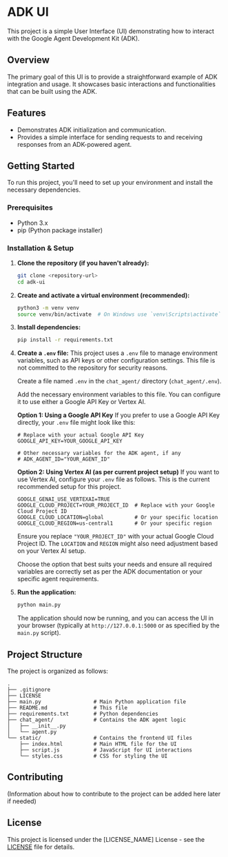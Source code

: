 # ADK UI

This project is a simple User Interface (UI) demonstrating how to interact with the Google Agent Development Kit (ADK).

## Overview

The primary goal of this UI is to provide a straightforward example of ADK integration and usage. It showcases basic interactions and functionalities that can be built using the ADK.

## Features

*   Demonstrates ADK initialization and communication.
*   Provides a simple interface for sending requests to and receiving responses from an ADK-powered agent.

## Getting Started

To run this project, you'll need to set up your environment and install the necessary dependencies.

### Prerequisites

*   Python 3.x
*   pip (Python package installer)

### Installation & Setup

1.  **Clone the repository (if you haven't already):**
    ```bash
    git clone <repository-url>
    cd adk-ui
    ```

2.  **Create and activate a virtual environment (recommended):**
    ```bash
    python3 -m venv venv
    source venv/bin/activate  # On Windows use `venv\Scripts\activate`
    ```

3.  **Install dependencies:**
    ```bash
    pip install -r requirements.txt
    ```

4.  **Create a `.env` file:**
    This project uses a `.env` file to manage environment variables, such as API keys or other configuration settings. This file is not committed to the repository for security reasons.

    Create a file named `.env` in the `chat_agent/` directory (`chat_agent/.env`).

    Add the necessary environment variables to this file. You can configure it to use either a Google API Key or Vertex AI.

    **Option 1: Using a Google API Key**
    If you prefer to use a Google API Key directly, your `.env` file might look like this:
    ```env
    # Replace with your actual Google API Key
    GOOGLE_API_KEY=YOUR_GOOGLE_API_KEY

    # Other necessary variables for the ADK agent, if any
    # ADK_AGENT_ID="YOUR_AGENT_ID"
    ```

    **Option 2: Using Vertex AI (as per current project setup)**
    If you want to use Vertex AI, configure your `.env` file as follows. This is the current recommended setup for this project.
    ```env
    GOOGLE_GENAI_USE_VERTEXAI=TRUE
    GOOGLE_CLOUD_PROJECT=YOUR_PROJECT_ID  # Replace with your Google Cloud Project ID
    GOOGLE_CLOUD_LOCATION=global          # Or your specific location
    GOOGLE_CLOUD_REGION=us-central1       # Or your specific region
    ```
    Ensure you replace `"YOUR_PROJECT_ID"` with your actual Google Cloud Project ID. The `LOCATION` and `REGION` might also need adjustment based on your Vertex AI setup.

    Choose the option that best suits your needs and ensure all required variables are correctly set as per the ADK documentation or your specific agent requirements.

5.  **Run the application:**
    ```bash
    python main.py
    ```
    The application should now be running, and you can access the UI in your browser (typically at `http://127.0.0.1:5000` or as specified by the `main.py` script).

## Project Structure

The project is organized as follows:

```
.
├── .gitignore
├── LICENSE
├── main.py                 # Main Python application file
├── README.md               # This file
├── requirements.txt        # Python dependencies
├── chat_agent/             # Contains the ADK agent logic
│   ├── __init__.py
│   └── agent.py
└── static/                 # Contains the frontend UI files
    ├── index.html          # Main HTML file for the UI
    ├── script.js           # JavaScript for UI interactions
    └── styles.css          # CSS for styling the UI
```

## Contributing

(Information about how to contribute to the project can be added here later if needed)

## License

This project is licensed under the [LICENSE_NAME] License - see the [LICENSE](LICENSE) file for details.
